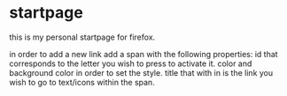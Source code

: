 # startpage
this is my personal startpage for firefox.

in order to add a new link add a span with the following properties:
id that corresponds to the letter you wish to press to activate it.
color and background color in order to set the style.
title that with in is the link you wish to go to
text/icons within the span.